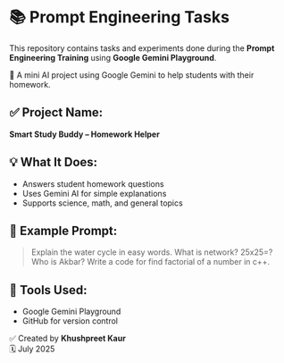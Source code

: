 # 📚 Prompt Engineering Tasks

This repository contains tasks and experiments done during the **Prompt Engineering Training** using **Google Gemini Playground**.

📘 A mini AI project using Google Gemini to help students with their homework.


## ✅ Project Name:
**Smart Study Buddy – Homework Helper**

## 💡 What It Does:
- Answers student homework questions
- Uses Gemini AI for simple explanations
- Supports science, math, and general topics

## 🧪 Example Prompt:
> Explain the water cycle in easy words.
> What is network?
> 25x25=?
> Who is Akbar?
> Write a code for find factorial of a number in c++.

## 🎯 Tools Used:
- Google Gemini Playground
- GitHub for version control

✅ Created by **Khushpreet Kaur**  
🗓️ July 2025

